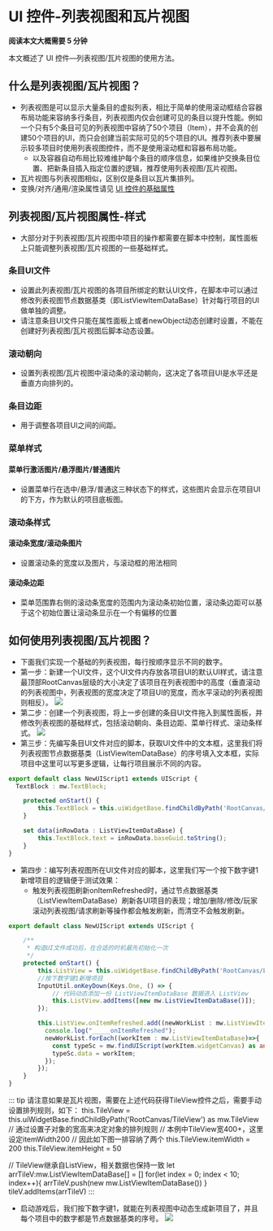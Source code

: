 # UI 控件-列表视图和瓦片视图

**阅读本文大概需要 5 分钟**

本文概述了 UI 控件—列表视图/瓦片视图的使用方法。

## 什么是列表视图/瓦片视图？
- 列表视图是可以显示大量条目的虚拟列表，相比于简单的使用滚动框结合容器布局功能来容纳多行条目，列表视图内仅会创建可见的条目以提升性能。例如一个只有5个条目可见的列表视图中容纳了50个项目（Item），并不会真的创建50个项目的UI，而只会创建当前实际可见的5个项目的UI。推荐列表中要展示较多项目时使用列表视图控件，而不是使用滚动框和容器布局功能。
  - 以及容器自动布局比较难维护每个条目的顺序信息，如果维护交换条目位置、把新条目插入指定位置的逻辑，推荐使用列表视图/瓦片视图。
- 瓦片视图与列表视图相似，区别仅是条目以瓦片集排列。
- 变换/对齐/通用/渲染属性请见 [UI 控件的基础属性](https://docs.ark.online/UI/UIWidget-BaseProperties.html)

## 列表视图/瓦片视图属性-样式
- 大部分对于列表视图/瓦片视图中项目的操作都需要在脚本中控制，属性面板上只能调整列表视图/瓦片视图的一些基础样式。

### 条目UI文件
- 设置此列表视图/瓦片视图的各项目所绑定的默认UI文件，在脚本中可以通过修改列表视图节点数据基类（即ListViewItemDataBase）针对每行项目的UI做单独的调整。
- 请注意条目UI文件只能在属性面板上或者newObject动态创建时设置，不能在创建好列表视图/瓦片视图后脚本动态设置。

### 滚动朝向
- 设置列表视图/瓦片视图中滚动条的滚动朝向，这决定了各项目UI是水平还是垂直方向排列的。
### 条目边距
- 用于调整各项目UI之间的间距。
### 菜单样式
#### 菜单行激活图片/悬浮图片/普通图片
- 设置菜单行在选中/悬浮/普通这三种状态下的样式，这些图片会显示在项目UI的下方，作为默认的项目底板图。
### 滚动条样式
#### 滚动条宽度/滚动条图片
- 设置滚动条的宽度以及图片，与滚动框的用法相同
#### 滚动条边距
- 菜单范围靠右侧的滚动条宽度的范围内为滚动条初始位置，滚动条边距可以基于这个初始位置让滚动条显示在一个有偏移的位置



## 如何使用列表视图/瓦片视图？

- 下面我们实现一个基础的列表视图，每行按顺序显示不同的数字。
- 第一步：新建一个UI文件，这个UI文件内存放各项目UI的默认UI样式，请注意最顶部RootCanvas层级的大小决定了该项目在列表视图中的高度（垂直滚动的列表视图中，列表视图的宽度决定了项目UI的宽度，而水平滚动的列表视图则相反）。
![](https://cdn.233xyx.com/online/t506mfXE9wHx1718169533166.png)
- 第二步：创建一个列表视图，将上一步创建的条目UI文件拖入到属性面板，并修改列表视图的基础样式，包括滚动朝向、条目边距、菜单行样式、滚动条样式。
![](https://cdn.233xyx.com/online/4rpEYGeYZDg31718169532608.png)
- 第三步：先编写条目UI文件对应的脚本，获取UI文件中的文本框，这里我们将列表视图节点数据基类（ListViewItemDataBase）的序号填入文本框，实际项目中这里可以写更多逻辑，让每行项目展示不同的内容。
```ts
export default class NewUIScript1 extends UIScript {
  TextBlock : mw.TextBlock;

    protected onStart() {
        this.TextBlock = this.uiWidgetBase.findChildByPath('RootCanvas/TextBlock') as TextBlock;
    }

    set data(inRowData : ListViewItemDataBase) {
        this.TextBlock.text = inRowData.baseGuid.toString();
    }
}
```
- 第四步：编写列表视图所在UI文件对应的脚本，这里我们写一个按下数字键1新增项目的逻辑便于测试效果：
  - 触发列表视图刷新onItemRefreshed时，通过节点数据基类（ListViewItemDataBase）刷新各UI项目的表现；增加/删除/修改/玩家滚动列表视图/请求刷新等操作都会触发刷新，而清空不会触发刷新。
```ts
export default class NewUIScript extends UIScript {

    /** 
     * 构造UI文件成功后，在合适的时机最先初始化一次 
     */
    protected onStart() {
        this.ListView = this.uiWidgetBase.findChildByPath('RootCanvas/ListView') as mw.ListView;
        //按下数字键1新增项目
        InputUtil.onKeyDown(Keys.One, () => {
            // 代码动态添加一份 ListViewItemDataBase 数据进入 ListView
            this.ListView.addItems([new mw.ListViewItemDataBase()]);
        });

        this.ListView.onItemRefreshed.add((newWorkList : mw.ListViewItemDataBase[])=>{
          console.log("_____onItemRefreshed");
          newWorkList.forEach((workItem : mw.ListViewItemDataBase)=>{
            const typeSc = mw.findUIScript(workItem.widgetCanvas) as any;
            typeSc.data = workItem;
          });
        });
    }
}
```
::: tip
请注意如果是瓦片视图，需要在上述代码获得TileView控件之后，需要手动设置排列规则，如下：
this.TileView = this.uiWidgetBase.findChildByPath('RootCanvas/TileView') as mw.TileView
// 通过设置子对象的宽高来决定对象的排列规则
// 本例中TileView宽400+，这里设定itemWidth200
// 因此如下图一排容纳了两个
this.TileView.itemWidth = 200
this.TileView.itemHeight = 50

// TileView继承自ListView，相关数据也保持一致
let arrTileV:mw.ListViewItemDataBase[] = []
for(let index = 0; index < 10; index++){
    arrTileV.push(new mw.ListViewItemDataBase())
}
tileV.addItems(arrTileV)
:::

- 启动游戏后，我们按下数字键1，就能在列表视图中动态生成新项目了，并且每个项目中的数字都是节点数据基类的序号。
![](https://cdn.233xyx.com/online/69BYcSYeLEIR1718169531421.gif)
